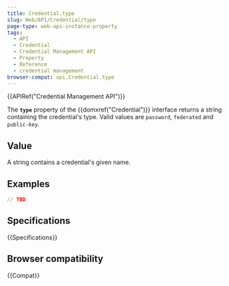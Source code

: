 ```yaml
---
title: Credential.type
slug: Web/API/Credential/type
page-type: web-api-instance-property
tags:
  - API
  - Credential
  - Credential Management API
  - Property
  - Reference
  - credential management
browser-compat: api.Credential.type
---
```


{{APIRef("Credential Management API")}}

The **`type`** property of the
{{domxref("Credential")}} interface returns a string containing the
credential's type. Valid values are `password`, `federated` and
`public-key`.

## Value

A string contains a credential's given name.

## Examples

```js
// TBD
```

## Specifications

{{Specifications}}

## Browser compatibility

{{Compat}}
